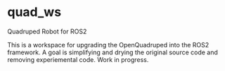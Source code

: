 # quad_ws
Quadruped Robot for ROS2 

This is a workspace for upgrading the OpenQuadruped into the ROS2 framework. A goal is simplifying and drying the original source code and removing experiemental code. Work in progress. 
